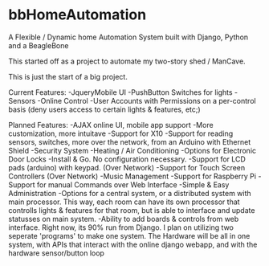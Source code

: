 bbHomeAutomation
================

A Flexible / Dynamic home Automation System built with Django, Python and a BeagleBone

This started off as a project to automate my two-story shed / ManCave. 

This is just the start of a big project. 

Current Features:
-JqueryMobile UI
-PushButton Switches for lights
-Sensors
-Online Control
-User Accounts with Permissions on a per-control basis (deny users access to certain lights & features, etc;)



Planned Features:
-AJAX online UI, mobile app support
-More customization, more intuitave
-Support for X10
-Support for reading sensors, switches, more over the network, from an Arduino with Ethernet Shield
-Security System
-Heating / Air Conditioning
-Options for Electronic Door Locks
-Install & Go. No configuration necessary.
-Support for LCD pads (arduino) with keypad. (Over Network)
-Support for Touch Screen Controllers (Over Network)
-Music Management
-Support for Raspberry Pi
-Support for manual Commands over Web Interface
-Simple & Easy Administration
-Options for a central system, or a distributed system with main processor. This way, each room can have its own processor that controlls lights & features for that room, but is able to interface and update statusses on main system. 
-Ability to add boards & controls from web interface.
Right now, its 90% run from Django. I plan on utilizing two seperate 'programs' to make one system. The Hardware will be all in one system, with APIs that interact with the online django webapp, and with the hardware sensor/button loop
